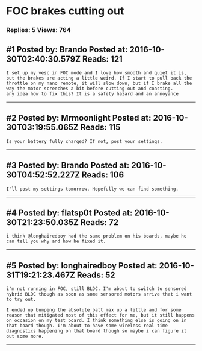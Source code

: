 # FOC brakes cutting out

### Replies: 5 Views: 764

## \#1 Posted by: Brando Posted at: 2016-10-30T02:40:30.579Z Reads: 121

```
I set up my vesc in FOC mode and I love how smooth and quiet it is, but the brakes are acting a little weird. If I start to pull back the throttle on my nano remote, it will slow down, but if I brake all the way the motor screeches a bit before cutting out and coasting. 
any idea how to fix this? It is a safety hazard and an annoyance
```

---
## \#2 Posted by: Mrmoonlight Posted at: 2016-10-30T03:19:55.065Z Reads: 115

```
Is your battery fully charged? If not, post your settings.
```

---
## \#3 Posted by: Brando Posted at: 2016-10-30T04:52:52.227Z Reads: 106

```
I'll post my settings tomorrow. Hopefully we can find something.
```

---
## \#4 Posted by: flatsp0t Posted at: 2016-10-30T21:23:50.035Z Reads: 72

```
i think @longhairedboy had the same problem on his boards, maybe he can tell you why and how he fixed it.
```

---
## \#5 Posted by: longhairedboy Posted at: 2016-10-31T19:21:23.467Z Reads: 52

```
i'm not running in FOC, still BLDC. I'm about to switch to sensored hybrid BLDC though as soon as some sensored motors arrive that i want to try out.  

I ended up bumping the absolute batt max up a little and for some reason that mitigated most of this effect for me, but it still happens on occasion on my test board. I think something else is going on in that board though. I'm about to have some wireless real time diagnostics happening on that board though so maybe i can figure it out some more.
```

---

